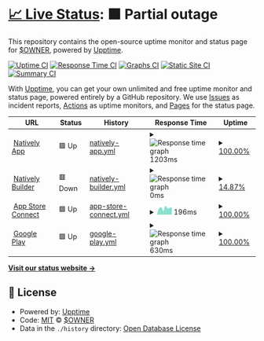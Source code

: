 # [📈 Live Status](https://up.buildnatively.com): <!--live status--> **🟧 Partial outage**

This repository contains the open-source uptime monitor and status page for [$OWNER](https://up.buildnatively.com), powered by [Upptime](https://github.com/upptime/upptime).

[![Uptime CI](https://github.com/$OWNER/$REPO/workflows/Uptime%20CI/badge.svg)](https://github.com/$OWNER/$REPO/actions?query=workflow%3A%22Uptime+CI%22)
[![Response Time CI](https://github.com/$OWNER/$REPO/workflows/Response%20Time%20CI/badge.svg)](https://github.com/$OWNER/$REPO/actions?query=workflow%3A%22Response+Time+CI%22)
[![Graphs CI](https://github.com/$OWNER/$REPO/workflows/Graphs%20CI/badge.svg)](https://github.com/$OWNER/$REPO/actions?query=workflow%3A%22Graphs+CI%22)
[![Static Site CI](https://github.com/$OWNER/$REPO/workflows/Static%20Site%20CI/badge.svg)](https://github.com/$OWNER/$REPO/actions?query=workflow%3A%22Static+Site+CI%22)
[![Summary CI](https://github.com/$OWNER/$REPO/workflows/Summary%20CI/badge.svg)](https://github.com/$OWNER/$REPO/actions?query=workflow%3A%22Summary+CI%22)

With [Upptime](https://upptime.js.org), you can get your own unlimited and free uptime monitor and status page, powered entirely by a GitHub repository. We use [Issues](https://github.com/$OWNER/$REPO/issues) as incident reports, [Actions](https://github.com/$OWNER/$REPO/actions) as uptime monitors, and [Pages](https://up.buildnatively.com) for the status page.

<!--start: status pages-->
<!-- This summary is generated by Upptime (https://github.com/upptime/upptime) -->
<!-- Do not edit this manually, your changes will be overwritten -->
<!-- prettier-ignore -->
| URL | Status | History | Response Time | Uptime |
| --- | ------ | ------- | ------------- | ------ |
| <img alt="" src="https://favicons.githubusercontent.com/app.buildnatively.com" height="13"> [Natively App](https://app.buildnatively.com/) | 🟩 Up | [natively-app.yml](https://github.com/No-Code-No-Problem/natively-up/commits/HEAD/history/natively-app.yml) | <details><summary><img alt="Response time graph" src="./graphs/natively-app/response-time-week.png" height="20"> 1203ms</summary><br><a href="https://up.buildnatively.com/history/natively-app"><img alt="Response time 1203" src="https://img.shields.io/endpoint?url=https%3A%2F%2Fraw.githubusercontent.com%2FNo-Code-No-Problem%2Fnatively-up%2FHEAD%2Fapi%2Fnatively-app%2Fresponse-time.json"></a><br><a href="https://up.buildnatively.com/history/natively-app"><img alt="24-hour response time 1203" src="https://img.shields.io/endpoint?url=https%3A%2F%2Fraw.githubusercontent.com%2FNo-Code-No-Problem%2Fnatively-up%2FHEAD%2Fapi%2Fnatively-app%2Fresponse-time-day.json"></a><br><a href="https://up.buildnatively.com/history/natively-app"><img alt="7-day response time 1203" src="https://img.shields.io/endpoint?url=https%3A%2F%2Fraw.githubusercontent.com%2FNo-Code-No-Problem%2Fnatively-up%2FHEAD%2Fapi%2Fnatively-app%2Fresponse-time-week.json"></a><br><a href="https://up.buildnatively.com/history/natively-app"><img alt="30-day response time 1203" src="https://img.shields.io/endpoint?url=https%3A%2F%2Fraw.githubusercontent.com%2FNo-Code-No-Problem%2Fnatively-up%2FHEAD%2Fapi%2Fnatively-app%2Fresponse-time-month.json"></a><br><a href="https://up.buildnatively.com/history/natively-app"><img alt="1-year response time 1203" src="https://img.shields.io/endpoint?url=https%3A%2F%2Fraw.githubusercontent.com%2FNo-Code-No-Problem%2Fnatively-up%2FHEAD%2Fapi%2Fnatively-app%2Fresponse-time-year.json"></a></details> | <details><summary><a href="https://up.buildnatively.com/history/natively-app">100.00%</a></summary><a href="https://up.buildnatively.com/history/natively-app"><img alt="All-time uptime 100.00%" src="https://img.shields.io/endpoint?url=https%3A%2F%2Fraw.githubusercontent.com%2FNo-Code-No-Problem%2Fnatively-up%2FHEAD%2Fapi%2Fnatively-app%2Fuptime.json"></a><br><a href="https://up.buildnatively.com/history/natively-app"><img alt="24-hour uptime 100.00%" src="https://img.shields.io/endpoint?url=https%3A%2F%2Fraw.githubusercontent.com%2FNo-Code-No-Problem%2Fnatively-up%2FHEAD%2Fapi%2Fnatively-app%2Fuptime-day.json"></a><br><a href="https://up.buildnatively.com/history/natively-app"><img alt="7-day uptime 100.00%" src="https://img.shields.io/endpoint?url=https%3A%2F%2Fraw.githubusercontent.com%2FNo-Code-No-Problem%2Fnatively-up%2FHEAD%2Fapi%2Fnatively-app%2Fuptime-week.json"></a><br><a href="https://up.buildnatively.com/history/natively-app"><img alt="30-day uptime 100.00%" src="https://img.shields.io/endpoint?url=https%3A%2F%2Fraw.githubusercontent.com%2FNo-Code-No-Problem%2Fnatively-up%2FHEAD%2Fapi%2Fnatively-app%2Fuptime-month.json"></a><br><a href="https://up.buildnatively.com/history/natively-app"><img alt="1-year uptime 100.00%" src="https://img.shields.io/endpoint?url=https%3A%2F%2Fraw.githubusercontent.com%2FNo-Code-No-Problem%2Fnatively-up%2FHEAD%2Fapi%2Fnatively-app%2Fuptime-year.json"></a></details>
| <img alt="" src="https://favicons.githubusercontent.com/thissitedoesnotexist.koj.co" height="13"> [Natively Builder](https://thissitedoesnotexist.koj.co) | 🟥 Down | [natively-builder.yml](https://github.com/No-Code-No-Problem/natively-up/commits/HEAD/history/natively-builder.yml) | <details><summary><img alt="Response time graph" src="./graphs/natively-builder/response-time-week.png" height="20"> 0ms</summary><br><a href="https://up.buildnatively.com/history/natively-builder"><img alt="Response time 0" src="https://img.shields.io/endpoint?url=https%3A%2F%2Fraw.githubusercontent.com%2FNo-Code-No-Problem%2Fnatively-up%2FHEAD%2Fapi%2Fnatively-builder%2Fresponse-time.json"></a><br><a href="https://up.buildnatively.com/history/natively-builder"><img alt="24-hour response time 0" src="https://img.shields.io/endpoint?url=https%3A%2F%2Fraw.githubusercontent.com%2FNo-Code-No-Problem%2Fnatively-up%2FHEAD%2Fapi%2Fnatively-builder%2Fresponse-time-day.json"></a><br><a href="https://up.buildnatively.com/history/natively-builder"><img alt="7-day response time 0" src="https://img.shields.io/endpoint?url=https%3A%2F%2Fraw.githubusercontent.com%2FNo-Code-No-Problem%2Fnatively-up%2FHEAD%2Fapi%2Fnatively-builder%2Fresponse-time-week.json"></a><br><a href="https://up.buildnatively.com/history/natively-builder"><img alt="30-day response time 0" src="https://img.shields.io/endpoint?url=https%3A%2F%2Fraw.githubusercontent.com%2FNo-Code-No-Problem%2Fnatively-up%2FHEAD%2Fapi%2Fnatively-builder%2Fresponse-time-month.json"></a><br><a href="https://up.buildnatively.com/history/natively-builder"><img alt="1-year response time 0" src="https://img.shields.io/endpoint?url=https%3A%2F%2Fraw.githubusercontent.com%2FNo-Code-No-Problem%2Fnatively-up%2FHEAD%2Fapi%2Fnatively-builder%2Fresponse-time-year.json"></a></details> | <details><summary><a href="https://up.buildnatively.com/history/natively-builder">14.87%</a></summary><a href="https://up.buildnatively.com/history/natively-builder"><img alt="All-time uptime 14.87%" src="https://img.shields.io/endpoint?url=https%3A%2F%2Fraw.githubusercontent.com%2FNo-Code-No-Problem%2Fnatively-up%2FHEAD%2Fapi%2Fnatively-builder%2Fuptime.json"></a><br><a href="https://up.buildnatively.com/history/natively-builder"><img alt="24-hour uptime 14.87%" src="https://img.shields.io/endpoint?url=https%3A%2F%2Fraw.githubusercontent.com%2FNo-Code-No-Problem%2Fnatively-up%2FHEAD%2Fapi%2Fnatively-builder%2Fuptime-day.json"></a><br><a href="https://up.buildnatively.com/history/natively-builder"><img alt="7-day uptime 14.87%" src="https://img.shields.io/endpoint?url=https%3A%2F%2Fraw.githubusercontent.com%2FNo-Code-No-Problem%2Fnatively-up%2FHEAD%2Fapi%2Fnatively-builder%2Fuptime-week.json"></a><br><a href="https://up.buildnatively.com/history/natively-builder"><img alt="30-day uptime 14.87%" src="https://img.shields.io/endpoint?url=https%3A%2F%2Fraw.githubusercontent.com%2FNo-Code-No-Problem%2Fnatively-up%2FHEAD%2Fapi%2Fnatively-builder%2Fuptime-month.json"></a><br><a href="https://up.buildnatively.com/history/natively-builder"><img alt="1-year uptime 14.87%" src="https://img.shields.io/endpoint?url=https%3A%2F%2Fraw.githubusercontent.com%2FNo-Code-No-Problem%2Fnatively-up%2FHEAD%2Fapi%2Fnatively-builder%2Fuptime-year.json"></a></details>
| <img alt="" src="https://favicons.githubusercontent.com/appstoreconnect.apple.com" height="13"> [App Store Connect](https://appstoreconnect.apple.com/) | 🟩 Up | [app-store-connect.yml](https://github.com/No-Code-No-Problem/natively-up/commits/HEAD/history/app-store-connect.yml) | <details><summary><img alt="Response time graph" src="./graphs/app-store-connect/response-time-week.png" height="20"> 196ms</summary><br><a href="https://up.buildnatively.com/history/app-store-connect"><img alt="Response time 196" src="https://img.shields.io/endpoint?url=https%3A%2F%2Fraw.githubusercontent.com%2FNo-Code-No-Problem%2Fnatively-up%2FHEAD%2Fapi%2Fapp-store-connect%2Fresponse-time.json"></a><br><a href="https://up.buildnatively.com/history/app-store-connect"><img alt="24-hour response time 196" src="https://img.shields.io/endpoint?url=https%3A%2F%2Fraw.githubusercontent.com%2FNo-Code-No-Problem%2Fnatively-up%2FHEAD%2Fapi%2Fapp-store-connect%2Fresponse-time-day.json"></a><br><a href="https://up.buildnatively.com/history/app-store-connect"><img alt="7-day response time 196" src="https://img.shields.io/endpoint?url=https%3A%2F%2Fraw.githubusercontent.com%2FNo-Code-No-Problem%2Fnatively-up%2FHEAD%2Fapi%2Fapp-store-connect%2Fresponse-time-week.json"></a><br><a href="https://up.buildnatively.com/history/app-store-connect"><img alt="30-day response time 196" src="https://img.shields.io/endpoint?url=https%3A%2F%2Fraw.githubusercontent.com%2FNo-Code-No-Problem%2Fnatively-up%2FHEAD%2Fapi%2Fapp-store-connect%2Fresponse-time-month.json"></a><br><a href="https://up.buildnatively.com/history/app-store-connect"><img alt="1-year response time 196" src="https://img.shields.io/endpoint?url=https%3A%2F%2Fraw.githubusercontent.com%2FNo-Code-No-Problem%2Fnatively-up%2FHEAD%2Fapi%2Fapp-store-connect%2Fresponse-time-year.json"></a></details> | <details><summary><a href="https://up.buildnatively.com/history/app-store-connect">100.00%</a></summary><a href="https://up.buildnatively.com/history/app-store-connect"><img alt="All-time uptime 100.00%" src="https://img.shields.io/endpoint?url=https%3A%2F%2Fraw.githubusercontent.com%2FNo-Code-No-Problem%2Fnatively-up%2FHEAD%2Fapi%2Fapp-store-connect%2Fuptime.json"></a><br><a href="https://up.buildnatively.com/history/app-store-connect"><img alt="24-hour uptime 100.00%" src="https://img.shields.io/endpoint?url=https%3A%2F%2Fraw.githubusercontent.com%2FNo-Code-No-Problem%2Fnatively-up%2FHEAD%2Fapi%2Fapp-store-connect%2Fuptime-day.json"></a><br><a href="https://up.buildnatively.com/history/app-store-connect"><img alt="7-day uptime 100.00%" src="https://img.shields.io/endpoint?url=https%3A%2F%2Fraw.githubusercontent.com%2FNo-Code-No-Problem%2Fnatively-up%2FHEAD%2Fapi%2Fapp-store-connect%2Fuptime-week.json"></a><br><a href="https://up.buildnatively.com/history/app-store-connect"><img alt="30-day uptime 100.00%" src="https://img.shields.io/endpoint?url=https%3A%2F%2Fraw.githubusercontent.com%2FNo-Code-No-Problem%2Fnatively-up%2FHEAD%2Fapi%2Fapp-store-connect%2Fuptime-month.json"></a><br><a href="https://up.buildnatively.com/history/app-store-connect"><img alt="1-year uptime 100.00%" src="https://img.shields.io/endpoint?url=https%3A%2F%2Fraw.githubusercontent.com%2FNo-Code-No-Problem%2Fnatively-up%2FHEAD%2Fapi%2Fapp-store-connect%2Fuptime-year.json"></a></details>
| <img alt="" src="https://favicons.githubusercontent.com/play.google.com" height="13"> [Google Play](https://play.google.com/console/developer) | 🟩 Up | [google-play.yml](https://github.com/No-Code-No-Problem/natively-up/commits/HEAD/history/google-play.yml) | <details><summary><img alt="Response time graph" src="./graphs/google-play/response-time-week.png" height="20"> 630ms</summary><br><a href="https://up.buildnatively.com/history/google-play"><img alt="Response time 630" src="https://img.shields.io/endpoint?url=https%3A%2F%2Fraw.githubusercontent.com%2FNo-Code-No-Problem%2Fnatively-up%2FHEAD%2Fapi%2Fgoogle-play%2Fresponse-time.json"></a><br><a href="https://up.buildnatively.com/history/google-play"><img alt="24-hour response time 630" src="https://img.shields.io/endpoint?url=https%3A%2F%2Fraw.githubusercontent.com%2FNo-Code-No-Problem%2Fnatively-up%2FHEAD%2Fapi%2Fgoogle-play%2Fresponse-time-day.json"></a><br><a href="https://up.buildnatively.com/history/google-play"><img alt="7-day response time 630" src="https://img.shields.io/endpoint?url=https%3A%2F%2Fraw.githubusercontent.com%2FNo-Code-No-Problem%2Fnatively-up%2FHEAD%2Fapi%2Fgoogle-play%2Fresponse-time-week.json"></a><br><a href="https://up.buildnatively.com/history/google-play"><img alt="30-day response time 630" src="https://img.shields.io/endpoint?url=https%3A%2F%2Fraw.githubusercontent.com%2FNo-Code-No-Problem%2Fnatively-up%2FHEAD%2Fapi%2Fgoogle-play%2Fresponse-time-month.json"></a><br><a href="https://up.buildnatively.com/history/google-play"><img alt="1-year response time 630" src="https://img.shields.io/endpoint?url=https%3A%2F%2Fraw.githubusercontent.com%2FNo-Code-No-Problem%2Fnatively-up%2FHEAD%2Fapi%2Fgoogle-play%2Fresponse-time-year.json"></a></details> | <details><summary><a href="https://up.buildnatively.com/history/google-play">100.00%</a></summary><a href="https://up.buildnatively.com/history/google-play"><img alt="All-time uptime 100.00%" src="https://img.shields.io/endpoint?url=https%3A%2F%2Fraw.githubusercontent.com%2FNo-Code-No-Problem%2Fnatively-up%2FHEAD%2Fapi%2Fgoogle-play%2Fuptime.json"></a><br><a href="https://up.buildnatively.com/history/google-play"><img alt="24-hour uptime 100.00%" src="https://img.shields.io/endpoint?url=https%3A%2F%2Fraw.githubusercontent.com%2FNo-Code-No-Problem%2Fnatively-up%2FHEAD%2Fapi%2Fgoogle-play%2Fuptime-day.json"></a><br><a href="https://up.buildnatively.com/history/google-play"><img alt="7-day uptime 100.00%" src="https://img.shields.io/endpoint?url=https%3A%2F%2Fraw.githubusercontent.com%2FNo-Code-No-Problem%2Fnatively-up%2FHEAD%2Fapi%2Fgoogle-play%2Fuptime-week.json"></a><br><a href="https://up.buildnatively.com/history/google-play"><img alt="30-day uptime 100.00%" src="https://img.shields.io/endpoint?url=https%3A%2F%2Fraw.githubusercontent.com%2FNo-Code-No-Problem%2Fnatively-up%2FHEAD%2Fapi%2Fgoogle-play%2Fuptime-month.json"></a><br><a href="https://up.buildnatively.com/history/google-play"><img alt="1-year uptime 100.00%" src="https://img.shields.io/endpoint?url=https%3A%2F%2Fraw.githubusercontent.com%2FNo-Code-No-Problem%2Fnatively-up%2FHEAD%2Fapi%2Fgoogle-play%2Fuptime-year.json"></a></details>

<!--end: status pages-->

[**Visit our status website →**](https://up.buildnatively.com)

## 📄 License

- Powered by: [Upptime](https://github.com/upptime/upptime)
- Code: [MIT](./LICENSE) © [$OWNER](https://up.buildnatively.com)
- Data in the `./history` directory: [Open Database License](https://opendatacommons.org/licenses/odbl/1-0/)

